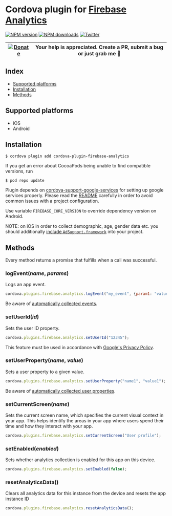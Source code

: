 # Cordova plugin for [Firebase Analytics](https://firebase.google.com/docs/analytics/)

[![NPM version][npm-version]][npm-url] [![NPM downloads][npm-downloads]][npm-url] [![Twitter][twitter-follow]][twitter-url]

| [![Donate](https://www.paypalobjects.com/en_US/i/btn/btn_donateCC_LG.gif)][donate-url] | Your help is appreciated. Create a PR, submit a bug or just grab me :beer: |
|-|-|

## Index

<!-- MarkdownTOC levels="2" autolink="true" -->

- [Supported platforms](#supported-platforms)
- [Installation](#installation)
- [Methods](#methods)

<!-- /MarkdownTOC -->

## Supported platforms

- iOS
- Android

## Installation

    $ cordova plugin add cordova-plugin-firebase-analytics

If you get an error about CocoaPods being unable to find compatible versions, run
    
    $ pod repo update

Plugin depends on [cordova-support-google-services](https://github.com/chemerisuk/cordova-support-google-services) for setting up google services properly. Please read the [README](https://github.com/chemerisuk/cordova-support-google-services/blob/master/README.md) carefully in order to avoid common issues with a project configuration.

Use variable `FIREBASE_CORE_VERSION` to override dependency version on Android.

NOTE: on iOS in order to collect demographic, age, gender data etc. you should additionally [include `AdSupport.framework`](https://firebase.google.com/support/guides/analytics-adsupport) into your project.

## Methods
Every method returns a promise that fulfills when a call was successful.

### logEvent(_name_, _params_)
Logs an app event.
```js
cordova.plugins.firebase.analytics.logEvent("my_event", {param1: "value1"});
```

Be aware of [automatically collected events](https://support.google.com/firebase/answer/6317485).

### setUserId(_id_)
Sets the user ID property.
```js
cordova.plugins.firebase.analytics.setUserId("12345");
```
This feature must be used in accordance with [Google's Privacy Policy](https://www.google.com/policies/privacy).

### setUserProperty(_name_, _value_)
Sets a user property to a given value.
```js
cordova.plugins.firebase.analytics.setUserProperty("name1", "value1");
```

Be aware of [automatically collected user properties](https://support.google.com/firebase/answer/6317486?hl=en&ref_topic=6317484).

### setCurrentScreen(_name_)
Sets the current screen name, which specifies the current visual context in your app. This helps identify the areas in your app where users spend their time and how they interact with your app.
```js
cordova.plugins.firebase.analytics.setCurrentScreen("User profile");
```

### setEnabled(_enabled_)
Sets whether analytics collection is enabled for this app on this device.
```js
cordova.plugins.firebase.analytics.setEnabled(false);
```

### resetAnalyticsData()
Clears all analytics data for this instance from the device and resets the app instance ID
```js
cordova.plugins.firebase.analytics.resetAnalyticsData();
```

[npm-url]: https://www.npmjs.com/package/cordova-plugin-firebase-analytics
[npm-version]: https://img.shields.io/npm/v/cordova-plugin-firebase-analytics.svg
[npm-downloads]: https://img.shields.io/npm/dm/cordova-plugin-firebase-analytics.svg
[twitter-url]: https://twitter.com/chemerisuk
[twitter-follow]: https://img.shields.io/twitter/follow/chemerisuk.svg?style=social&label=Follow%20me
[donate-url]: https://www.paypal.com/cgi-bin/webscr?cmd=_s-xclick&hosted_button_id=4SVTMPKTAD9QC&source=url
